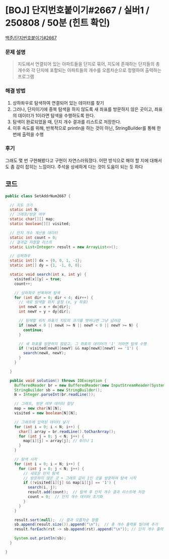 # [BOJ] 단지번호붙이기#2667 / 실버1 / 250808 / 50분 (힌트 확인)

[백준/단지번호붙이기#2667](https://www.acmicpc.net/problem/2667)

### 문제 설명

> 지도에서 연결되어 있는 아파트들을 단지로 묶어, 지도에 존재하는 단지들의 총 개수와 각 단지에 포함되는 아파트들의 개수를 오름차순으로 정렬하여 출력하는 프로그램

### 해결 방법

1. 상하좌우로 탐색하여 연결되어 있는 데이터를 찾기
2. 그러나, 단지이기에 중복 탐색을 하지 않도록 새 좌표를 방문하지 않은 곳이고, 좌표의 데이터가 1이라면 탐색을 수행하도록 한다.
3. 탐색이 완료되었을 때, 단지 개수 결과를 리스트로 저장한다.
4. 이후 속도를 위해, 반복적으로 println을 하는 것이 아닌, StringBuilder를 통해 한 번에 출력을 수행

### 후기

그래도 몇 번 구현해봤다고 구현이 자연스러워졌다.
어떤 방식으로 해야 할 지에 대해서도 좀 감이 잡히는 느낌이다.
주석을 상세하게 다는 것이 도움이 되는 듯 하다

## 코드

```java
public class SetAddrNum2667 {

  // 지도 크기
  static int N;
  // 그래프/방문 여부
  static char[][] map;
  static boolean[][] visited;

  // 단지 개수 계산용 데이터
  static int count = 0;
  // 결과값 저장할 리스트
  static List<Integer> result = new ArrayList<>();

  // 상하좌우
  static int[] dx = {0, 0, 1, -1};
  static int[] dy = {1, -1, 0, 0};

  static void search(int x, int y) {
    visited[x][y] = true;
    count++;

    // 상하좌우 반복하며 탐색
    for (int dir = 0; dir < 4; dir++) {
      // 새로 탐색할 위치 설정 (x, y 좌표)
      int newX = x + dx[dir];
      int newY = y + dy[dir];

      // 탐색할 위치 좌표가 지도의 크기를 벗어나면 그냥 넘어감
      if (newX < 0 || newX >= N || newY < 0 || newY >= N) {
        continue;
      }

      // 새 좌표를 방문하지 않았고, 그 좌표의 데이터가 '1' 이라면 탐색 수행
      if (!visited[newX][newY] && map[newX][newY] == '1') {
        search(newX, newY);
      }
    }

  }

  public void solution() throws IOException {
    BufferedReader br = new BufferedReader(new InputStreamReader(System.in));
    StringBuilder sb = new StringBuilder();
    N = Integer.parseInt(br.readLine());

    // 그래프, 방문 여부 데이터 할당
    map = new char[N][N];
    visited = new boolean[N][N];

    // 그래프에 입력된 데이터 넣기
    for (int i = 0; i < N; i++) {
      char[] array = br.readLine().toCharArray();
      for (int j = 0; j < N; j++) {
        map[i][j] = array[j]; // 0이나 1
      }
    }

    // 탐색 시작
    for (int i = 0; i < N; i++) {
      for (int j = 0; j < N; j++) {
        // 새로운 단지 탐색
        // 방문하지 않은 곳 + 그래프 값이 1인 곳을 방문하여 탐색 시작
        if (!visited[i][j] && map[i][j] == '1') {
          search(i, j);
          result.add(count);  // 탐색 후 단지 개수 결과 리스트에 저장
          count = 0;  // 단지 개수 데이터 초기화
        }
      }
    }

    result.sort(null);  // 결과 오름차순 정렬
    sb.append(result.size()).append("\n");  // 총 개수 출력용 빌더에 추가
    result.forEach(rst -> sb.append(rst).append("\n")); // 단지 개수 출력용 빌더에 반복하여 추가

    System.out.println(sb);
  }

}

```
